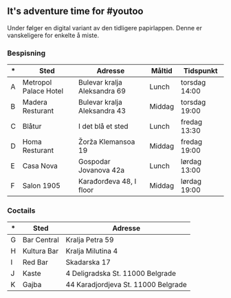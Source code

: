 ## It's adventure time for #youtoo

Under følger en digital variant av den tidligere papirlappen. Denne er vanskeligere for enkelte å miste.

### Bespisning
*|Sted | Adresse | Måltid | Tidspunkt
-|-|-|-|-
A|Metropol Palace Hotel|Bulevar kralja Aleksandra 69|Lunch|torsdag 14:00
B|Madera Resturant|Bulevar kralja Aleksandra 43|Middag|torsdag 19:00
C|Blåtur|I det blå et sted|Lunch|fredag 13:30
D|Homa Resturant|Žorža Klemansoa 19|Middag|fredag 19:00
E|Casa Nova|Gospodar Jovanova 42a|Lunch|lørdag 13:00
F|Salon 1905|Karađorđeva 48, I floor|Middag|lørdag 19:00

### Coctails
*|Sted|Adresse
-|-|-
G|Bar Central|Kralja Petra 59
H|Kultura Bar|Kralja Milutina 4
I|Red Bar|Skadarska 17
J|Kaste	|4 Deligradska St. 11000 Belgrade
K|Gajba	|44 Karadjordjeva St. 11000 Belgrade
